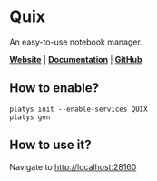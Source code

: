 # Quix

An easy-to-use notebook manager.

**[Website](https://wix.github.io/quix/)** | **[Documentation](https://wix.github.io/quix/docs/installation)** | **[GitHub](https://github.com/wix/quix)**

## How to enable?

```
platys init --enable-services QUIX
platys gen
```

## How to use it?

Navigate to <http://localhost:28160>